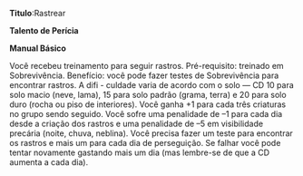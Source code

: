 **Titulo**:Rastrear

**Talento de Perícia**

**Manual Básico**

 Você recebeu treinamento para seguir rastros. Pré-requisito: treinado em Sobrevivência. Benefício: você pode fazer testes de Sobrevivência para encontrar rastros. A difi - culdade varia de acordo com o solo — CD 10 para solo macio (neve, lama), 15 para solo padrão (grama, terra) e 20 para solo duro (rocha ou piso de interiores). Você ganha +1 para cada três criaturas no grupo sendo seguido. Você sofre uma penalidade de –1 para cada dia desde a criação dos rastros e uma penalidade de –5 em visibilidade precária (noite, chuva, neblina). Você precisa fazer um teste para encontrar os rastros e mais um para cada dia de perseguição. Se falhar você pode tentar novamente gastando mais um dia (mas lembre-se de que a CD aumenta a cada dia).